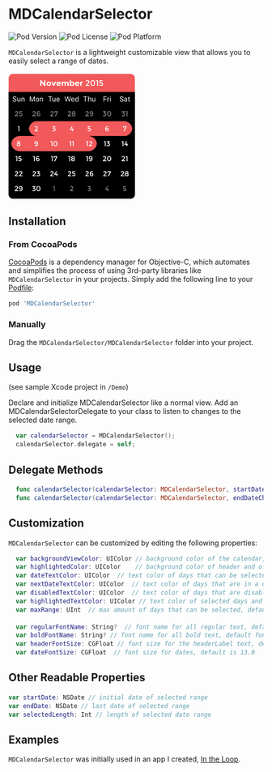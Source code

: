 # MDCalendarSelector

![Pod Version](https://img.shields.io/cocoapods/v/MDCalendarSelector.svg?style=flat)
![Pod License](https://img.shields.io/cocoapods/l/MDCalendarSelector.svg?style=flat)
![Pod Platform](https://img.shields.io/cocoapods/p/MDCalendarSelector.svg?style=flat)

`MDCalendarSelector` is a lightweight customizable view that allows you to easily select a range of dates.
<br><br>
<img src="https://raw.githubusercontent.com/deirinberg/MDCalendarSelector/master/Assets/MDCalendarSelector%20Screenshot.png" width="250">

## Installation

### From CocoaPods

[CocoaPods](http://cocoapods.org) is a dependency manager for Objective-C, which automates and simplifies the process of using 3rd-party libraries like `MDCalendarSelector` in your projects. Simply add the following line to your [Podfile](http://guides.cocoapods.org/using/using-cocoapods.html):

```ruby
pod 'MDCalendarSelector'
```

### Manually

Drag the `MDCalendarSelector/MDCalendarSelector` folder into your project.

## Usage

(see sample Xcode project in `/Demo`)

Declare and initialize MDCalendarSelector like a normal view. Add an MDCalendarSelectorDelegate to your class to listen to changes to the selected date range.

```swift
  var calendarSelector = MDCalendarSelector();
  calendarSelector.delegate = self;
```

## Delegate Methods

```swift
  func calendarSelector(calendarSelector: MDCalendarSelector, startDateChanged startDate: NSDate)
  func calendarSelector(calendarSelector: MDCalendarSelector, endDateChanged endDate: NSDate)
```

## Customization

`MDCalendarSelector` can be customized by editing the following properties:

```swift
  var backgroundViewColor: UIColor // background color of the calendar, default is UIColor.blackColor()
  var highlightedColor: UIColor    // background color of header and of selected days, default is UIColor.redThemeColor()
  var dateTextColor: UIColor  // text color of days that can be selected, default is UIColor.whiteColor()
  var nextDateTextColor: UIColor  // text color of days that are in a different month, default is UIColor(white: 1.0, alpha: 0.5)
  var disabledTextColor: UIColor  // text color of days that are disabled, default is UIColor(white: 1.0, alpha: 0.3)
  var highlightedTextColor: UIColor // text color of selected days and header month, default is UIColor.whiteColor()
  var maxRange: UInt  // max amount of days that can be selected, default is 21
    
  var regularFontName: String?  // font name for all regular text, default font is the systemFont
  var boldFontName: String? // font name for all bold text, default font is the boldSystemFont
  var headerFontSize: CGFloat // font size for the headerLabel text, default is 15.0
  var dateFontSize: CGFloat  // font size for dates, default is 13.0
  ```
  
## Other Readable Properties
```swift
var startDate: NSDate // initial date of selected range
var endDate: NSDate // last date of selected range
var selectedLength: Int // length of selected date range
```

## Examples

`MDCalendarSelector` was initially used in an app I created, [In the Loop](https://itunes.apple.com/us/app/in-loop-discover-nearby-events/id921923681?ls=1&mt=8).
